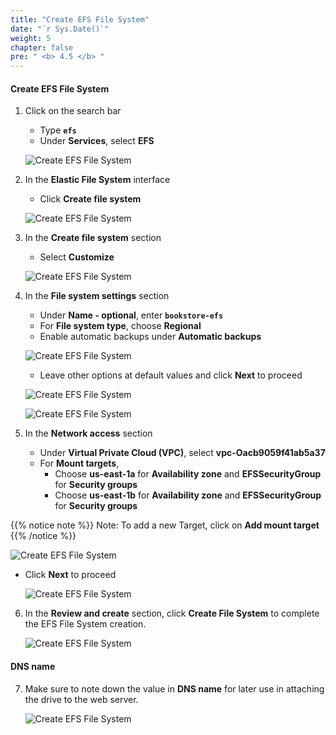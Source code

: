 ```yaml
---
title: "Create EFS File System"
date: "`r Sys.Date()`"
weight: 5
chapter: false
pre: " <b> 4.5 </b> "
---
```


#### Create EFS File System

1. Click on the search bar

   - Type **`efs`**
   - Under **Services**, select **EFS**

   ![Create EFS File System](/images/4-DeployRDSAndS3/4.5-CreateEFSFileSystem/0001-createefs.png?featherlight=false&width=90pc)

2. In the **Elastic File System** interface

   - Click **Create file system**

   ![Create EFS File System](/images/4-DeployRDSAndS3/4.5-CreateEFSFileSystem/0002-createefs.png?featherlight=false&width=90pc)

3. In the **Create file system** section

   - Select **Customize**

   ![Create EFS File System](/images/4-DeployRDSAndS3/4.5-CreateEFSFileSystem/0003-createefs.png?featherlight=false&width=90pc)

4. In the **File system settings** section

   - Under **Name - optional**, enter **`bookstore-efs`**
   - For **File system type**, choose **Regional**
   - Enable automatic backups under **Automatic backups**

   ![Create EFS File System](/images/4-DeployRDSAndS3/4.5-CreateEFSFileSystem/0004-createefs.png?featherlight=false&width=90pc)

   - Leave other options at default values and click **Next** to proceed

   ![Create EFS File System](/images/4-DeployRDSAndS3/4.5-CreateEFSFileSystem/0005-createefs.png?featherlight=false&width=90pc)

   ![Create EFS File System](/images/4-DeployRDSAndS3/4.5-CreateEFSFileSystem/0006-createefs.png?featherlight=false&width=90pc)

5. In the **Network access** section

   - Under **Virtual Private Cloud (VPC)**, select **vpc-Oacb9059f41ab5a37**
   - For **Mount targets**,
     - Choose **us-east-1a** for **Availability zone** and **EFSSecurityGroup** for **Security groups**
     - Choose **us-east-1b** for **Availability zone** and **EFSSecurityGroup** for **Security groups**

{{% notice note %}}
Note: To add a new Target, click on **Add mount target**
{{% /notice %}}

![Create EFS File System](/images/4-DeployRDSAndS3/4.5-CreateEFSFileSystem/0007-createefs.png?featherlight=false&width=90pc)

- Click **Next** to proceed

  ![Create EFS File System](/images/4-DeployRDSAndS3/4.5-CreateEFSFileSystem/0008-createefs.png?featherlight=false&width=90pc)

6. In the **Review and create** section, click **Create File System** to complete the EFS File System creation.

   ![Create EFS File System](/images/4-DeployRDSAndS3/4.5-CreateEFSFileSystem/0009-createefs.png?featherlight=false&width=90pc)

#### DNS name

7. Make sure to note down the value in **DNS name** for later use in attaching the drive to the web server.

   ![Create EFS File System](/images/4-DeployRDSAndS3/4.5-CreateEFSFileSystem/0010-createefs.png?featherlight=false&width=90pc)
